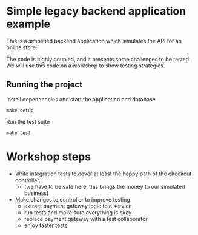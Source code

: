 # Simple legacy backend application example

This is a simplified backend application which simulates the API for an online store.

The code is highly coupled, and it presents some challenges to be tested. We will use
this code on a workshop to show testing strategies.


## Running the project

Install dependencies and start the application and database

    make setup

Run the test suite

    make test

# Workshop steps

 - Write integration tests to cover at least the happy path of the checkout controller.
   - (we have to be safe here, this brings the money to our simulated business)
 - Make changes to controller to improve testing
   - extract payment gateway logic to a service
   - run tests and make sure everything is okay
   - replace payment gateway with a test collaborator
   - enjoy faster tests
